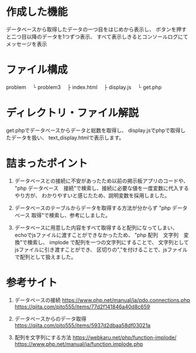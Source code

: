 # 作成した機能
データベースから取得したデータの一つ目をはじめから表示し、
ボタンを押すと二つ目以降のデータを1つずつ表示、
すべて表示しきるとコンソールログにてメッセージを表示

# ファイル構成
problem
　└ problem3
    　├ index.html
    　├ display.js
    　└ get.php 

# ディレクトリ・ファイル解説
get.phpでデータベースからデータと総数を取得し、
display.jsでphpで取得したデータを扱い、
text_display.htmlで表示します。

# 詰まったポイント

1. データベースとの接続に不安があったため以前の掲示板アプリのコードや、
"php データベース　接続"で検索し、接続に必要な値を一度変数に代入するやり方が、
わかりやすいと感じたため、説明変数を採用しました。

2. データベースのテーブルからデータを取得する方法が分からず
"php データベース 取得"で検索し、参考にしました。

3. データベースに用意した内容をすべて取得すると配列になってしまい、
echoでjsファイルに渡すことができなかったため、
"php 配列　文字列　変換"で検索し、
implode で配列を一つの文字列にすることで、
文字列としてjsファイルに引き渡すことができ、
区切りの","を付けることで、jsファイルで配列として扱えました。

# 参考サイト

1. データベースの接続
https://www.php.net/manual/ja/pdo.connections.php
https://qiita.com/pito555/items/77d2f141846a40d8c659

2. データベースからのデータ取得
https://qiita.com/pito555/items/5937d2dbaa58df03021a

3. 配列を文字列にする方法
https://webkaru.net/php/function-implode/
https://www.php.net/manual/ja/function.implode.php

#   